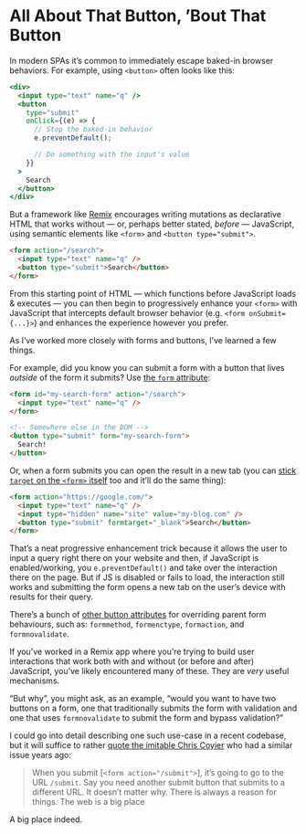 # All About That Button, ’Bout That Button

In modern SPAs it’s common to immediately escape baked-in browser behaviors. For example, using `<button>` often looks like this: 

```jsx
<div>
  <input type="text" name="q" />
  <button
    type="submit"
    onClick={(e) => {
      // Stop the baked-in behavior
      e.preventDefault();

      // Do something with the input's value
    }}
  >
    Search
  </button>
</div>
```

But a framework like [Remix](https://remix.run/) encourages  writing mutations as declarative HTML that works without — or, perhaps better stated, _before_ — JavaScript, using semantic elements like `<form>` and `<button type="submit">`.

```html
<form action="/search">
  <input type="text" name="q" />
  <button type="submit">Search</button>
</form>
```

From this starting point of HTML — which functions before JavaScript loads & executes — you can then begin to progressively enhance your `<form>` with JavaScript that intercepts default browser behavior (e.g. `<form onSubmit={...}>`) and enhances the experience however you prefer.

As I‘ve worked more closely with forms and buttons, I’ve learned a few things.

For example, did you know you can submit a form with a button that lives _outside_ of the form it submits? Use [the `form` attribute](https://developer.mozilla.org/en-US/docs/Web/HTML/Element/button#attr-form):

```html
<form id="my-search-form" action="/search">
  <input type="text" name="q" />
</form>

<!-- Somewhere else in the DOM -->
<button type="submit" form="my-search-form">
  Search!
</button>
```

Or, when a form submits you can open the result in a new tab (you can [stick `target` on the `<form>` itself](https://developer.mozilla.org/en-US/docs/Web/HTML/Element/form#attr-target) too and it’ll do the same thing):

```html
<form action="https://google.com/">
  <input type="text" name="q" />
  <input type="hidden" name="site" value="my-blog.com" />
  <button type="submit" formtarget="_blank">Search</button>
</form>
```

That’s a neat progressive enhancement trick because it allows the user to input a query right there on your website and then, if JavaScript is enabled/working, you `e.preventDefault()` and take over the interaction there on the page. But if JS is disabled or fails to load, the interaction still works and submitting the form opens a new tab on the user’s device with results for their query.

There’s a bunch of [other button attributes](https://developer.mozilla.org/en-US/docs/Web/HTML/Element/button) for overriding parent form behaviours, such as: `formmethod`, `formenctype`, `formaction`, and `formnovalidate`.

If you’ve worked in a Remix app where you’re trying to build user interactions that work both with and without (or before and after) JavaScript, you’ve likely encountered many of these. They are _very_ useful mechanisms.

“But why”, you might ask, as an example, “would you want to have two buttons on a form, one that traditionally submits the form with validation and one that uses `formnovalidate` to submit the form and bypass validation?”

I could go into detail describing one such use-case in a recent codebase, but it will suffice to rather [quote the imitable  Chris Coyier](https://css-tricks.com/separate-form-submit-buttons-go-different-urls/) who had a similar issue years ago:

> When you submit [`<form action="/submit">`], it’s going to go to the URL `/submit`. Say you need another submit button that submits to a different URL. It doesn’t matter why. There is always a reason for things. The web is a big place

A big place indeed.